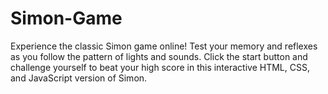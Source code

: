 # Simon-Game
Experience the classic Simon game online! Test your memory and reflexes as you follow the pattern of lights and sounds. Click the start button and challenge yourself to beat your high score in this interactive HTML, CSS, and JavaScript version of Simon.
